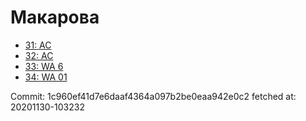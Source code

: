# Макарова
- [31: AC](31.md)
- [32: AC](32.md)
- [33: WA 6](33.md)
- [34: WA 01](34.md)

Commit: 1c960ef41d7e6daaf4364a097b2be0eaa942e0c2
 fetched at: 20201130-103232
